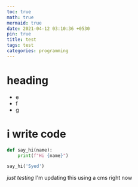 ```yaml
---
toc: true
math: true
mermaid: true
date: 2021-04-12 03:10:36 +0530
pin: true
title: test
tags: test
categories: programming
---
```


# heading
- e
- f
- g


# i write code

```py
def say_hi(name):
    print(f"Hi {name}")

say_hi('Syed')
```

*just testing*
I'm updating this using a cms right now
